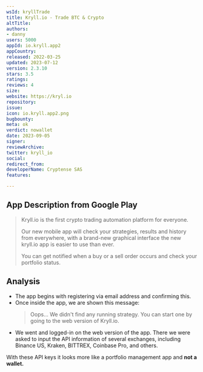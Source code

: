 ```yaml
---
wsId: kryllTrade
title: Kryll.io - Trade BTC & Crypto
altTitle: 
authors:
- danny
users: 5000
appId: io.kryll.app2
appCountry: 
released: 2022-03-25
updated: 2023-07-12
version: 2.3.10
stars: 3.5
ratings: 
reviews: 4
size: 
website: https://kryl.io
repository: 
issue: 
icon: io.kryll.app2.png
bugbounty: 
meta: ok
verdict: nowallet
date: 2023-09-05
signer: 
reviewArchive: 
twitter: kryll_io
social: 
redirect_from: 
developerName: Cryptense SAS
features: 

---
```


## App Description from Google Play

> Kryll.io is the first crypto trading automation platform for everyone.
>
> Our new mobile app will check your strategies, results and history from everywhere, with a brand-new graphical interface the new kryll.io app is easier to use than ever.
>
> You can get notified when a buy or a sell order occurs and check your portfolio status.

## Analysis 

- The app begins with registering via email address and confirming this. 
- Once inside the app, we are shown this message:
  > Oops... We didn't find any running strategy. You can start one by going to the web version of Kryll.io. 
- We went and logged-in on the web version of the app. There we were asked to input the API information of several exchanges, including Binance US, Kraken, BITTREX, Coinbase Pro, and others.

With these API keys it looks more like a portfolio management app and **not a wallet.** 
